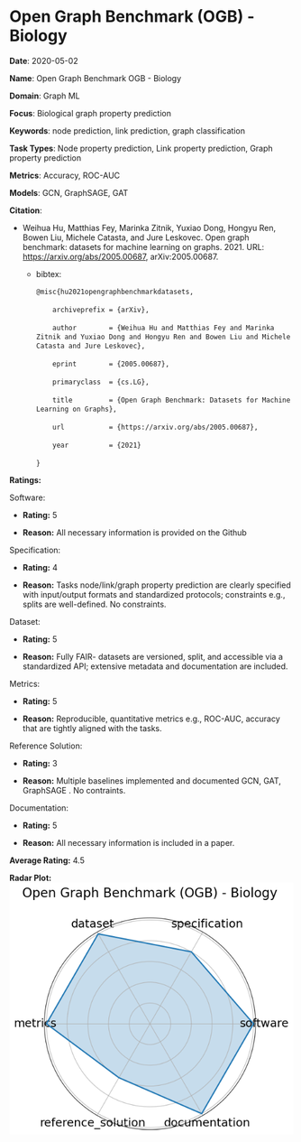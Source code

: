 # Open Graph Benchmark (OGB) - Biology


**Date**: 2020-05-02


**Name**: Open Graph Benchmark  OGB  - Biology


**Domain**: Graph ML


**Focus**: Biological graph property prediction


**Keywords**: node prediction, link prediction, graph classification


**Task Types**: Node property prediction, Link property prediction, Graph property prediction


**Metrics**: Accuracy, ROC-AUC


**Models**: GCN, GraphSAGE, GAT


**Citation**:


- Weihua Hu, Matthias Fey, Marinka Zitnik, Yuxiao Dong, Hongyu Ren, Bowen Liu, Michele Catasta, and Jure Leskovec. Open graph benchmark: datasets for machine learning on graphs. 2021. URL: https://arxiv.org/abs/2005.00687, arXiv:2005.00687.

  - bibtex:
      ```
      @misc{hu2021opengraphbenchmarkdatasets,

          archiveprefix = {arXiv},

          author        = {Weihua Hu and Matthias Fey and Marinka Zitnik and Yuxiao Dong and Hongyu Ren and Bowen Liu and Michele Catasta and Jure Leskovec},

          eprint        = {2005.00687},

          primaryclass  = {cs.LG},

          title         = {Open Graph Benchmark: Datasets for Machine Learning on Graphs},

          url           = {https://arxiv.org/abs/2005.00687},

          year          = {2021}

      }

      ```

**Ratings:**


Software:


  - **Rating:** 5


  - **Reason:** All necessary information is provided on the Github 


Specification:


  - **Rating:** 4


  - **Reason:** Tasks  node/link/graph property prediction  are clearly specified with input/output formats and standardized protocols; constraints  e.g., splits  are well-defined. No constraints. 


Dataset:


  - **Rating:** 5


  - **Reason:** Fully FAIR- datasets are versioned, split, and accessible via a standardized API; extensive metadata and documentation are included. 


Metrics:


  - **Rating:** 5


  - **Reason:** Reproducible, quantitative metrics  e.g., ROC-AUC, accuracy  that are tightly aligned with the tasks. 


Reference Solution:


  - **Rating:** 3


  - **Reason:** Multiple baselines implemented and documented  GCN, GAT, GraphSAGE . No contraints. 


Documentation:


  - **Rating:** 5


  - **Reason:** All necessary information is included in a paper. 


**Average Rating:** 4.5


**Radar Plot:**
 ![Open Graph Benchmark Ogb - Biology radar plot](../../tex/images/open_graph_benchmark_ogb_-_biology_radar.png)